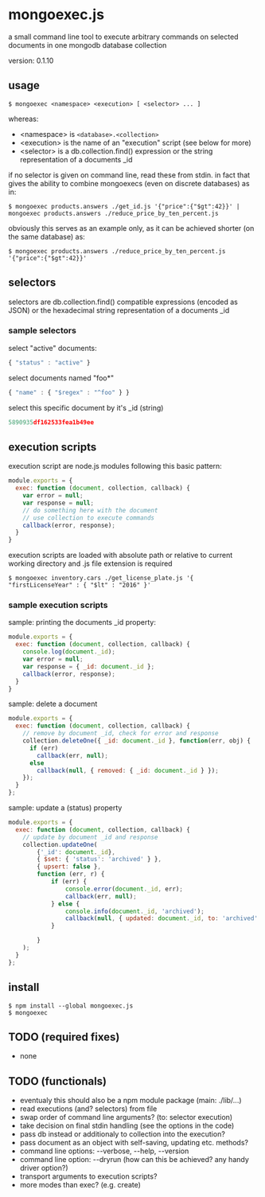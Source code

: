 # mongoexec.js

a small command line tool to execute arbitrary commands on selected documents in one mongodb database collection

version: 0.1.10

## usage

```
$ mongoexec <namespace> <execution> [ <selector> ... ]
```

whereas:

* \<namespace\> is `<database>.<collection>`
* \<execution\> is the name of an "execution" script (see below for more)
* \<selector\> is a db.collection.find() expression or the string representation of a documents _id

if no selector is given on command line, read these from stdin. in fact that gives the ability to combine mongoexecs (even on discrete databases) as in:

```
$ mongoexec products.answers ./get_id.js '{"price":{"$gt":42}}' | mongoexec products.answers ./reduce_price_by_ten_percent.js
```

obviously this serves as an example only, as it can be achieved shorter (on the same database) as:

```
$ mongoexec products.answers ./reduce_price_by_ten_percent.js '{"price":{"$gt":42}}'
```

## selectors

selectors are db.collection.find() compatible expressions (encoded as JSON) or the hexadecimal string representation of a documents _id

### sample selectors

select "active" documents:
```javascript
{ "status" : "active" }
```

select documents named "foo*"
```javascript
{ "name" : { "$regex" : "^foo" } }
```

select this specific document by it's _id (string)
```javascript
5890935df162533fea1b49ee
```

## execution scripts

execution script are node.js modules following this basic pattern:

```javascript
module.exports = {
  exec: function (document, collection, callback) {
    var error = null;
    var response = null;
    // do something here with the document
    // use collection to execute commands
    callback(error, response);
  }
}
```

execution scripts are loaded with absolute path or relative to current working directory and .js file extension is required

```
$ mongoexec inventory.cars ./get_license_plate.js '{ "firstLicenseYear" : { "$lt" : "2016" }'
```

### sample execution scripts

sample: printing the documents _id property:

```javascript
module.exports = {
  exec: function (document, collection, callback) {
    console.log(document._id);
    var error = null;
    var response = { _id: document._id };
    callback(error, response);
  }
}
```

sample: delete a document

```javascript
module.exports = {
  exec: function (document, collection, callback) {
    // remove by document _id, check for error and response
    collection.deleteOne({ _id: document._id }, function(err, obj) {
      if (err)
        callback(err, null);
      else
        callback(null, { removed: { _id: document._id } });
    });
  }
};
```

sample: update a (status) property

```javascript
module.exports = {
  exec: function (document, collection, callback) {
    // update by document _id and response
    collection.updateOne(
        {'_id': document._id},
        { $set: { 'status': 'archived' } },
        { upsert: false },
        function (err, r) {
            if (err) {
                console.error(document._id, err);
                callback(err, null);
            } else {
                console.info(document._id, 'archived');
                callback(null, { updated: document._id, to: 'archived' });
            }

        }
    );
  }
};
```

## install

```
$ npm install --global mongoexec.js
$ mongoexec
```

## TODO (required fixes)

- none

## TODO (functionals)

- eventualy this should also be a npm module package (main: ./lib/...)
- read executions (and? selectors) from file
- swap order of command line arguments? (to: selector execution)
- take decision on final stdin handling (see the options in the code)
- pass db instead or additionaly to collection into the execution?
- pass document as an object with self-saving, updating etc. methods?
- command line options: --verbose, --help, --version
- command line option: --dryrun (how can this be achieved? any handy driver option?)
- transport arguments to execution scripts?
- more modes than exec? (e.g. create)

